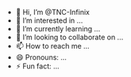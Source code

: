- 👋 Hi, I’m @TNC-Infinix
- 👀 I’m interested in ...
- 🌱 I’m currently learning ...
- 💞️ I’m looking to collaborate on ...
- 📫 How to reach me ...
- 😄 Pronouns: ...
- ⚡ Fun fact: ...

<!---
TNC-Infinix/TNC-Infinix is a ✨ special ✨ repository because its `README.md` (this file) appears on your GitHub profile.
You can click the Preview link to take a look at your changes.
--->

